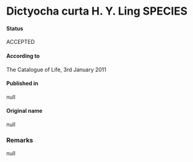 Dictyocha curta H. Y. Ling SPECIES
=======

#### Status
ACCEPTED

#### According to
The Catalogue of Life, 3rd January 2011

#### Published in
null

#### Original name
null

### Remarks
null
